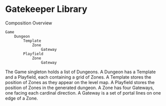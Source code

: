 
# Gatekeeper Library

Composition Overview

	Game
		Dungeon
			Template
				Zone
					Gateway
			Playfield
				Zone
					Gateway

The Game singleton holds a list of Dungeons.
A Dungeon has a Template and a Playfield, each containing a grid of Zones.
A Template stores the position of Zones as they appear on the level map.
A Playfield stores the position of Zones in the generated dungeon.
A Zone has four Gateways, one facing each cardinal direction.
A Gateway is a set of portal lines on one edge of a Zone.
